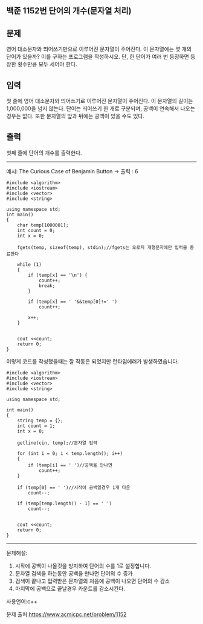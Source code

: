 ## 백준 1152번 단어의 개수(문자열 처리)

## 문제

영어 대소문자와 띄어쓰기만으로 이루어진 문자열이 주어진다. 이 문자열에는 몇 개의 단어가 있을까? 이를 구하는 프로그램을 작성하시오. 단, 한 단어가 여러 번 등장하면 등장한 횟수만큼 모두 세어야 한다.

## 입력

첫 줄에 영어 대소문자와 띄어쓰기로 이루어진 문자열이 주어진다. 이 문자열의 길이는 1,000,000을 넘지 않는다. 단어는 띄어쓰기 한 개로 구분되며, 공백이 연속해서 나오는 경우는 없다. 또한 문자열의 앞과 뒤에는 공백이 있을 수도 있다.

## 출력

첫째 줄에 단어의 개수를 출력한다.

___

예시: The Curious Case of Benjamin Button -> 출력 : 6

```
#include <algorithm>
#include <iostream>
#include <vector>
#include <string>

using namespace std;
int main()
{
	char temp[1000001];
	int count = 0;
	int x = 0;
	
	fgets(temp, sizeof(temp), stdin);//fgets는 오로지 개행문자에만 입력을 종료한다

	while (1)
	{
		if (temp[x] == '\n') {
			count++;
			break;
		}

		if (temp[x] == ' '&&temp[0]!=' ')
			count++;

		x++;
	}
	

	cout <<count;
	return 0;
}
```

이렇게 코드를 작성했을때는 잘 작동은 되었지만 런타임에러가 발생하였습니다.

```
#include <algorithm>
#include <iostream>
#include <vector>
#include <string>

using namespace std;

int main()
{
	string temp = {};
	int count = 1;
	int x = 0;
	
	getline(cin, temp);//문자열 입력

	for (int i = 0; i < temp.length(); i++)
	{
		if (temp[i] == ' ')//공백을 만나면
			count++;
	}

	if (temp[0] == ' ')//시작이 공백일경우 1개 다운
		count--;

	if (temp[temp.length() - 1] == ' ')
		count--;
	

	cout <<count;
	return 0;
}
```

___

문제해설: 

1. 시작에 공백이 나올것을 방지하여 단어의 수를 1로 설정합니다.
2. 문자열 검색을 하는동안 공백을 만나면 단어의 수 증가 
3. 검색이 끝나고 입력받은 문자열의 처음에 공백이 나오면 단어의 수 감소 
4. 마지막에 공백으로 끝날경우 카운트를 감소시킨다.



사용언어:c++

문제 출처:https://www.acmicpc.net/problem/1152